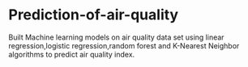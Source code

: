 # Prediction-of-air-quality

Built Machine learning models on air quality data set using linear regression,logistic regression,random forest and K-Nearest Neighbor algorithms to predict air quality index.
